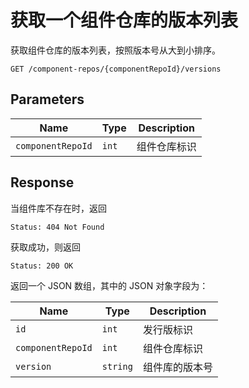 # 获取一个组件仓库的版本列表

获取组件仓库的版本列表，按照版本号从大到小排序。

```text
GET /component-repos/{componentRepoId}/versions
```

## Parameters

| Name              | Type  | Description  |
| ----------------- | ----- | ------------ |
| `componentRepoId` | `int` | 组件仓库标识 |

## Response

当组件库不存在时，返回

```text
Status: 404 Not Found
```

获取成功，则返回

```text
Status: 200 OK
```

返回一个 JSON 数组，其中的 JSON 对象字段为：

| Name              | Type     | Description    |
| ----------------- | -------- | -------------- |
| `id`              | `int`    | 发行版标识     |
| `componentRepoId` | `int`    | 组件仓库标识   |
| `version`         | `string` | 组件库的版本号 |
